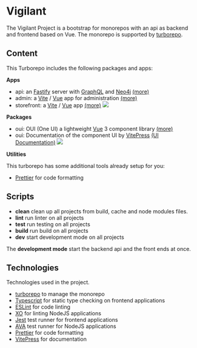 # Vigilant

The Vigilant Project is a bootstrap for monorepos with an api as backend and frontend based on Vue. The monorepo is supported by [turborepo](https://turborepo.org). 

## Content

This Turborepo includes the following packages and apps: 

**Apps**

* api: an [Fastify](https://www.fastify.io) server with [GraphQL](https://graphql.org) and [Neo4j](https://neo4j.com) [(more)](apps/api/README.md) 
* admin: a [Vite](https://vitejs.dev) / [Vue](https://v3.vuejs.org) app for administration [(more)](apps/admin/README.md)
* storefront: a [Vite](https://vitejs.dev) / [Vue](https://vuejs.org) app [(more)](apps/storefront/README.md) <a href="https://vigilant.studioalex.one"><img src="https://img.shields.io/badge/StudioAlex%20vigilant-green.svg"/></a>

**Packages**

* oui: OUI (One UI) a lightweight [Vue](https://v3.vuejs.org) 3 component library [(more)](packages/oui/README.md)
* oui: Documentation of the component UI by [VitePress](https://vitepress.vuejs.org) [(UI Documentation)]() <a href="https://oui.studioalex.one"><img src="https://img.shields.io/badge/StudioAlex%20OUI-green.svg"/></a>

**Utilities**

This turborepo has some additional tools already setup for you:

* [Prettier](https://prettier.io/) for code formatting
  
## Scripts

* **clean** clean up all projects from build, cache and node modules files.
* **lint** run linter on all projects
* **test** run testing on all projects
* **build** run build on all projects
* **dev** start development mode on all projects

The **development mode** start the backend api and the front ends at once.

## Technologies

Technologies used in the project.

* [turborepo](https://turborepo.org) to manage the monorepo
* [Typescript](https://www.typescriptlang.org/) for static type checking on frontend applications
* [ESLint](https://eslint.org/) for code linting
* [XO](https://github.com/xojs/xo) for linting NodeJS applications
* [Jest](https://jestjs.io/) test runner for frontend applications
* [AVA](https://github.com/avajs/ava) test runner for NodeJS applications
* [Prettier](https://prettier.io/) for code formatting
* [VitePress](https://vitepress.vuejs.org) for documentation



